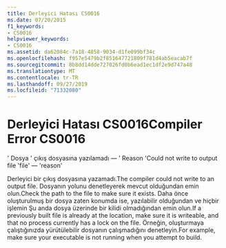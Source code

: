 ```yaml
---
title: Derleyici Hatası CS0016
ms.date: 07/20/2015
f1_keywords:
- CS0016
helpviewer_keywords:
- CS0016
ms.assetid: da62084c-7a18-4858-9034-d1fe099bf34c
ms.openlocfilehash: f957e5479b2f851647721809f781d4ab5eacab7f
ms.sourcegitcommit: 8b8dd14dde727026fd0b6ead1ec1df2e9d747a48
ms.translationtype: MT
ms.contentlocale: tr-TR
ms.lasthandoff: 09/27/2019
ms.locfileid: "71332080"
---
```

# <a name="compiler-error-cs0016"></a><span data-ttu-id="b1ba3-102">Derleyici Hatası CS0016</span><span class="sxs-lookup"><span data-stu-id="b1ba3-102">Compiler Error CS0016</span></span>

<span data-ttu-id="b1ba3-103">' Dosya ' çıkış dosyasına yazılamadı — ' Reason '</span><span class="sxs-lookup"><span data-stu-id="b1ba3-103">Could not write to output file 'file' — 'reason'</span></span>

 <span data-ttu-id="b1ba3-104">Derleyici bir çıkış dosyasına yazamadı.</span><span class="sxs-lookup"><span data-stu-id="b1ba3-104">The compiler could not write to an output file.</span></span> <span data-ttu-id="b1ba3-105">Dosyanın yolunu denetleyerek mevcut olduğundan emin olun.</span><span class="sxs-lookup"><span data-stu-id="b1ba3-105">Check the path to the file to make sure it exists.</span></span> <span data-ttu-id="b1ba3-106">Daha önce oluşturulmuş bir dosya zaten konumda ise, yazılabilir olduğundan ve hiçbir işlemin Şu anda dosya üzerinde bir kilidi olmadığından emin olun.</span><span class="sxs-lookup"><span data-stu-id="b1ba3-106">If a previously built file is already at the location, make sure it is writeable, and that no process currently has a lock on the file.</span></span> <span data-ttu-id="b1ba3-107">Örneğin, oluşturmaya çalıştığınızda yürütülebilir dosyanın çalışmadığını denetleyin.</span><span class="sxs-lookup"><span data-stu-id="b1ba3-107">For example, make sure your executable is not running when you attempt to build.</span></span>
